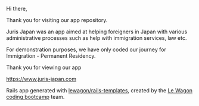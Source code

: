 Hi there,

Thank you for visiting our app repository.

Juris Japan was an app aimed at helping foreigners in Japan with various administrative processes such as help with immigration services, law etc.

For demonstration purposes, we have only coded our journey for Immigration - Permanent Residency.

Thank you for viewing our app

https://www.juris-japan.com

Rails app generated with [lewagon/rails-templates](https://github.com/lewagon/rails-templates), created by the [Le Wagon coding bootcamp](https://www.lewagon.com) team.
